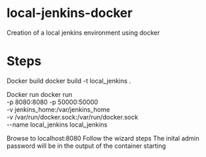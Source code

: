 # local-jenkins-docker
Creation of a local jenkins environment using docker



# Steps

Docker build
docker build -t local_jenkins .

Docker run
docker run \
-p 8080:8080 -p 50000:50000 \
-v jenkins_home:/var/jenkins_home \
-v /var/run/docker.sock:/var/run/docker.sock \
--name local_jenkins local_jenkins


Browse to localhost:8080
Follow the wizard steps
The inital admin password will be in the output of the container starting
